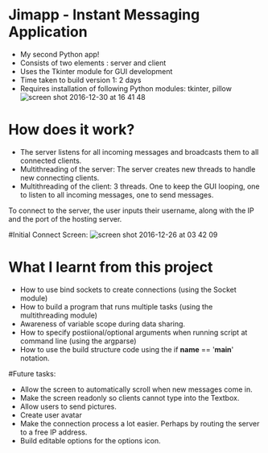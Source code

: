 # Jimapp - Instant Messaging Application 

- My second Python app! 
- Consists of two elements : server and client
- Uses the Tkinter module for GUI development 
- Time taken to build version 1: 2 days 
- Requires installation of following Python modules: tkinter, pillow 
![screen shot 2016-12-30 at 16 41 48](https://cloud.githubusercontent.com/assets/22529514/21568752/f48598aa-ceae-11e6-8959-2a271a2d8f58.jpg)

# How does it work? 
- The server listens for all incoming messages and broadcasts them to all connected clients. 
- Multithreading of the server: The server creates new threads to handle new connecting clients. 
- Multithreading of the client: 3 threads. One to keep the GUI looping, one to listen to all incoming messages, one to send messages.   

To connect to the server, the user inputs their username, along with the IP and the port of the hosting server. 

#Initial Connect Screen: 
![screen shot 2016-12-26 at 03 42 09](https://cloud.githubusercontent.com/assets/22529514/21475113/3177bd62-cb1f-11e6-8544-93cc7be9ccc7.jpg)

# What I learnt from this project 
- How to use bind sockets to create connections (using the Socket module)
- How to build a program that runs multiple tasks (using the multithreading module) 
- Awareness of variable scope during data sharing. 
- How to specify postiional/optional arguments when running script at command line (using the argparse)
- How to use the build structure code using the if __name__ == '__main__' notation. 

#Future tasks: 
- Allow the screen to automatically scroll when new messages come in. 
- Make the screen readonly so clients cannot type into the Textbox. 
- Allow users to send pictures. 
- Create user avatar 
- Make the connection process a lot easier. Perhaps by routing the server to a free IP address. 
- Build editable options for the options icon. 

